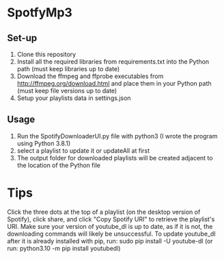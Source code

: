 # SpotfyMp3

## Set-up
1. Clone this repository
2. Install all the required libraries from requirements.txt into the Python path (must keep libraries up to date)
3. Download the ffmpeg and ffprobe executables from http://ffmpeg.org/download.html and place them in your Python path (must keep file versions up to date)
4. Setup your playlists data in settings.json

## Usage
1. Run the SpotifyDownloaderUI.py file with python3 (I wrote the program using Python 3.8.1)
2. select a playlist to update it or updateAll at first
3. The output folder for downloaded playlists will be created adjacent to the location of the Python file

# Tips

Click the three dots at the top of a playlist (on the desktop version of Spotify), click share, and click "Copy Spotify URI" to retrieve the playlist's URI.
Make sure your version of youtube_dl is up to date, as if it is not, the downloading commands will likely be unsuccessful. To update youtube_dl after it is already installed with pip, run: sudo pip install -U youtube-dl (or run: python3.10 -m pip install youtubedl)
